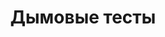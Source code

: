 ---
sidebar_position: 14
sidebar_label: Дымовые тесты
title: Дымовые тесты
description: Дымовые тесты
---